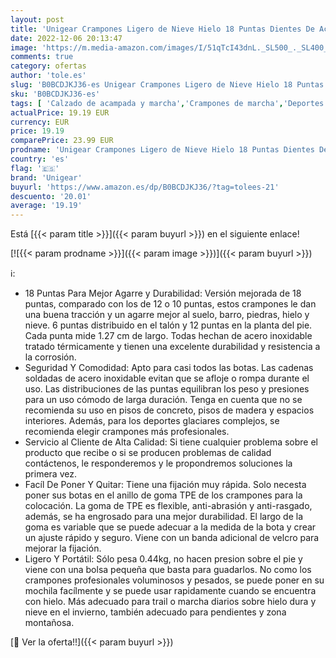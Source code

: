 ```yaml
---
layout: post
title: 'Unigear Crampones Ligero de Nieve Hielo 18 Puntas Dientes De Acero Zapatos Antideslizante para Cámping Alpinismo Acampada Senderismo Marcha Invierno'
date: 2022-12-06 20:13:47
image: 'https://m.media-amazon.com/images/I/51qTcI43dnL._SL500_._SL400_.jpg'
comments: true
category: ofertas
author: 'tole.es'
slug: 'B0BCDJKJ36-es Unigear Crampones Ligero de Nieve Hielo 18 Puntas Dientes...'
sku: 'B0BCDJKJ36-es'
tags: [ 'Calzado de acampada y marcha','Crampones de marcha','Deportes y aire libre','Ropa y equipamiento para ocio al aire libre','unigear','zapatos','🇪🇸', ]
actualPrice: 19.19 EUR
currency: EUR
price: 19.19
comparePrice: 23.99 EUR
prodname: 'Unigear Crampones Ligero de Nieve Hielo 18 Puntas Dientes De Acero Zapatos Antideslizante para Cámping Alpinismo Acampada Senderismo Marcha Invierno'
country: 'es'
flag: '🇪🇸'
brand: 'Unigear'
buyurl: 'https://www.amazon.es/dp/B0BCDJKJ36/?tag=tolees-21'
descuento: '20.01'
average: '19.19'
---
```


Está [{{< param title >}}]({{< param buyurl >}}) en el siguiente enlace!

[![{{< param prodname >}}]({{< param image >}})]({{< param buyurl >}})

ℹ️:

- 18 Puntas Para Mejor Agarre y Durabilidad: Versión mejorada de 18 puntas, comparado con los de 12 o 10 puntas, estos crampones le dan una buena tracción y un agarre mejor al suelo, barro, piedras, hielo y nieve. 6 puntas distribuido en el talón y 12 puntas en la planta del pie. Cada punta mide 1.27 cm de largo. Todas hechan de acero inoxidable tratado térmicamente y tienen una excelente durabilidad y resistencia a la corrosión.
- Seguridad Y Comodidad: Apto para casi todos las botas. Las cadenas soldadas de acero inoxidable evitan que se afloje o rompa durante el uso. Las distribuciones de las puntas equilibran los peso y presiones para un uso cómodo de larga duración. Tenga en cuenta que no se recomienda su uso en pisos de concreto, pisos de madera y espacios interiores. Además, para los deportes glaciares complejos, se recomienda elegir crampones más profesionales.
- Servicio al Cliente de Alta Calidad: Si tiene cualquier problema sobre el producto que recibe o si se producen problemas de calidad contáctenos, le responderemos y le propondremos soluciones la primera vez.
- Facíl De Poner Y Quitar: Tiene una fijación muy rápida. Solo necesta poner sus botas en el anillo de goma TPE de los crampones para la colocación. La goma de TPE es flexible, anti-abrasión y anti-rasgado, además, se ha engrosado para una mejor durabilidad. El largo de la goma es variable que se puede adecuar a la medida de la bota y crear un ajuste rápido y seguro. Viene con un banda adicional de velcro para mejorar la fijación.
- Ligero Y Portátil: Sólo pesa 0.44kg, no hacen presion sobre el pie y viene con una bolsa pequeña que basta para guadarlos. No como los crampones profesionales voluminosos y pesados, se puede poner en su mochila facílmente y se puede usar rapidamente cuando se encuentra con hielo. Más adecuado para trail o marcha diarios sobre hielo dura y nieve en el invierno, también adecuado para pendientes y zona montañosa.

[🛒 Ver la oferta!!]({{< param buyurl >}})
